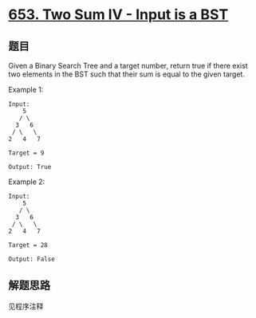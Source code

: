 # [653. Two Sum IV - Input is a BST](https://leetcode-cn.com/problems/two-sum-iv-input-is-a-bst/)

## 题目

Given a Binary Search Tree and a target number, return true if there exist two elements in the BST such that their sum is equal to the given target.

Example 1:

```text
Input:
    5
   / \
  3   6
 / \   \
2   4   7

Target = 9

Output: True
```

Example 2:

```text
Input:
    5
   / \
  3   6
 / \   \
2   4   7

Target = 28

Output: False
```

## 解题思路

见程序注释
